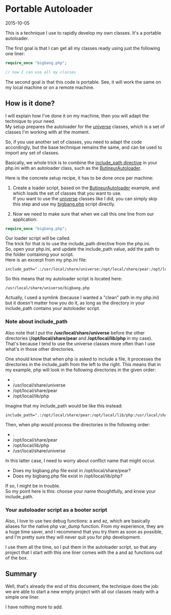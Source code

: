 Portable Autoloader
=========================
2015-10-05






This is a technique I use to rapidly develop my own classes.
It's a portable autoloader.


The first goal is that I can get all my classes ready using just the following one liner:


```php
require_once "bigbang.php";

// now I can use all my classes

```


The second goal is that this code is portable.
See, it will work the same on my local machine or on a remote machine.




How is it done?
---------------------

I will explain how I've done it on my machine, then you will adapt the technique to your need.<br>
My setup prepares the autoloader for the [universe](https://github.com/lingtalfi/universe) classes,
which is a set of classes I'm working with at the moment.

So, if you use another set of classes, you need to adapt the code accordingly, but the base technique
remains the same, and can be used to import any set of classes.



Basically, we whole trick is to combine the [include_path directive](http://php.net/manual/en/ini.core.php#ini.include-path)
in your php.ini with an autoloader class, such as the [ButineurAutoloader](https://github.com/lingtalfi/universe/tree/master/planets/BumbleBee/Autoload).



Here is the concrete setup recipe, it has to be done once per machine:


1. Create a loader script, based on the [ButineurAutoloader](https://github.com/lingtalfi/universe/tree/master/planets/BumbleBee/Autoload) example, 
    and which loads the set of classes that you want to use.<br>
    If you want to use the [universe](https://github.com/lingtalfi/universe) classes like I did, you can simply skip this step and use my [bigbang.php](https://github.com/lingtalfi/universe/tree/master/planets/TheScientist/bigbang/bigbang.php) script directly.
        
        
2. Now we need to make sure that when we call this one line from our application:
        

```php
require_once "bigbang.php";

```        

Our loader script will be called.<br>
The trick for that is to use the include_path directive from the php.ini.<br>
So, open your php.ini, and update the include_path value, add the path to the folder containing your script.<br>
Here is an excerpt from my php.ini file:

```
include_path=".:/usr/local/share/universe:/opt/local/share/pear:/opt/local/lib/php"
```


So this means that my autoloader script is located here:

```
/usr/local/share/universe/bigbang.php
```

Actually, I used a symlink (because I wanted a "clean" path in my php.ini) but it doesn't matter how you do it,
as long as the directory in your include_path contains your autoloader script.



### Note about include_path

Also note that I put the **/usr/local/share/universe** before the other directories (**/opt/local/share/pear** and
**/opt/local/lib/php** in my case).
That's because I tend to use the universe classes more often than I use what's in those other directories.
 

One should know that when php is asked to include a file, it processes the directories in the include_path from the left
to the right.
This means that in my example, php will look in the following directories in the given order:

- .
- /usr/local/share/universe
- /opt/local/share/pear
- /opt/local/lib/php

Imagine that my include_path would be like this instead:


```
include_path=".:/opt/local/share/pear:/opt/local/lib/php:/usr/local/share/universe"
```

Then, when php would process the directories in the following order:
- .
- /opt/local/share/pear
- /opt/local/lib/php
- /usr/local/share/universe


In this latter case, I need to worry about conflict name that might occur.

- Does my bigbang.php file exist in /opt/local/share/pear?
- Does my bigbang.php file exist in /opt/local/lib/php?

If so, I might be in trouble.<br> 
So my point here is this: choose your name thoughtfully, and know your include_path.



### Your autoloader script as a booter script

Also, I love to use two debug functions: a and az, which are basically aliases for the native php var_dump function.
From my experience, they are a huge time saver, and I recommend that you try them as soon as possible, and
I'm pretty sure they will never quit you for php development.

I use them all the time, so I put them in the autoloader script, so that any project that I start with this
one liner comes with the a and az functions out of the box.


Summary
------------

Well, that's already the end of this document, the technique does the job: we are able to start a 
new empty project with all our classes ready with a simple one liner.

I have nothing more to add.









